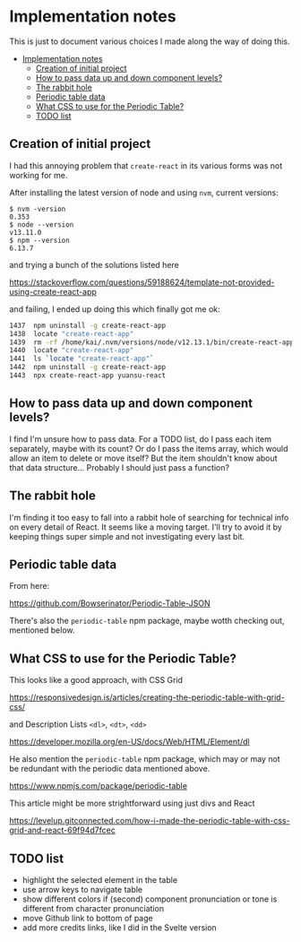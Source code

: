 # Implementation notes

This is just to document various choices I made along the way of doing this.

- [Implementation notes](#implementation-notes)
  - [Creation of initial project](#creation-of-initial-project)
  - [How to pass data up and down component levels?](#how-to-pass-data-up-and-down-component-levels)
  - [The rabbit hole](#the-rabbit-hole)
  - [Periodic table data](#periodic-table-data)
  - [What CSS to use for the Periodic Table?](#what-css-to-use-for-the-periodic-table)
  - [TODO list](#todo-list)

## Creation of initial project

I had this annoying problem that `create-react` in its various forms was not working for me.

After installing the latest version of node and using `nvm`, current versions:
```
$ nvm -version
0.353
$ node --version
v13.11.0
$ npm --version
6.13.7
```
and trying a bunch of the solutions listed here

https://stackoverflow.com/questions/59188624/template-not-provided-using-create-react-app

and failing, I ended up doing this which finally got me ok:

```bash
1437  npm uninstall -g create-react-app
1438  locate "create-react-app"
1439  rm -rf /home/kai/.nvm/versions/node/v12.13.1/bin/create-react-app /home/kai/.nvm/versions/node/v12.13.1/lib/node_modules/create-react-app /home/kai/node_modules/create-react-app  /home/kai/node_modules/.bin/create-react-app
1440  locate "create-react-app"
1441  ls `locate "create-react-app"`
1442  npm uninstall -g create-react-app
1443  npx create-react-app yuansu-react      
```

## How to pass data up and down component levels?

I find I'm unsure how to pass data. For a TODO list, do I pass each item separately, maybe with its count? Or do I pass the items array, which would allow an item to delete or move itself? But the item shouldn't know about that data structure... Probably I should just pass a function?

## The rabbit hole

I'm finding it too easy to fall into a rabbit hole of searching for technical info on every detail of React. It seems like a moving target. I'll try to avoid it by keeping things super simple and not investigating every last bit.

## Periodic table data

From here:

https://github.com/Bowserinator/Periodic-Table-JSON

There's also the `periodic-table` npm package, maybe wotth checking out, mentioned below.

## What CSS to use for the Periodic Table?

This looks like a good approach, with CSS Grid

https://responsivedesign.is/articles/creating-the-periodic-table-with-grid-css/

and Description Lists `<dl>`, `<dt>`, `<dd>`

https://developer.mozilla.org/en-US/docs/Web/HTML/Element/dl

He also mention the `periodic-table` npm package,
which may or may not be redundant with the periodic data 
mentioned above.

https://www.npmjs.com/package/periodic-table

This article might be more strightforward using just divs and React

https://levelup.gitconnected.com/how-i-made-the-periodic-table-with-css-grid-and-react-69f94d7fcec

## TODO list

- highlight the selected element in the table
- use arrow keys to navigate table
- show different colors if (second) component pronunciation or tone is different from character pronunciation
- move Github link to bottom of page
- add more credits links, like I did in the Svelte version
  